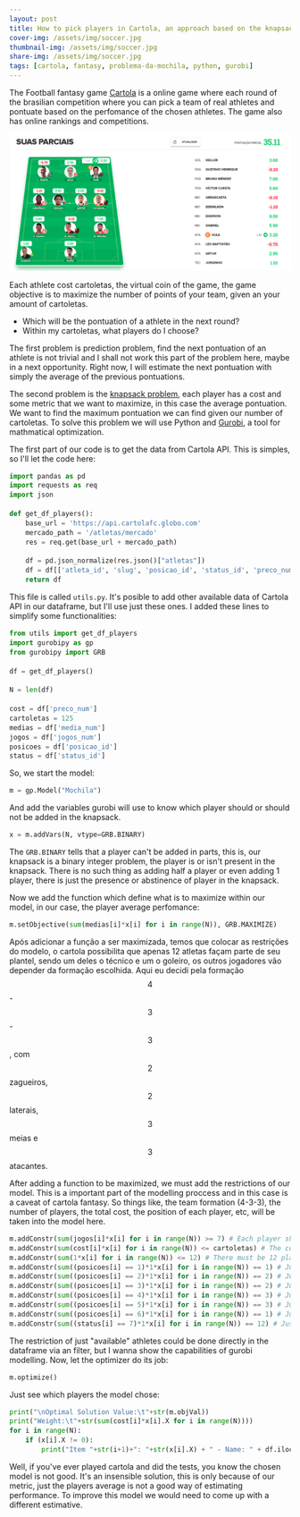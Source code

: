 ```yaml
---
layout: post
title: How to pick players in Cartola, an approach based on the knapsack problem
cover-img: /assets/img/soccer.jpg
thumbnail-img: /assets/img/soccer.jpg
share-img: /assets/img/soccer.jpg
tags: [cartola, fantasy, problema-da-mochila, python, gurobi]
---
```

The Football fantasy game [Cartola](https://cartolafc.globo.com) is a online game where each round of the brasilian competition where you can pick a team of real athletes and pontuate based on the perfomance of the chosen athletes. The game also has online rankings and competitions.  

![A cartola team](/assets/img/cartola.png "A Cartola team")

Each athlete cost cartoletas, the virtual coin of the game, the game objective is to maximize the number of points of your team, given an your amount of cartoletas.
- Which will be the pontuation of a athlete in the next round?
- Within my cartoletas, what players do I choose?


The first problem is prediction problem, find the next pontuation of an athlete is not trivial and I shall not work this part of the problem here, maybe in a next opportunity. Right now, I will estimate the next pontuation with simply the average of the previous pontuations.

The second problem is the [knapsack problem](https://en.wikipedia.org/wiki/Knapsack_problem),  each player has a cost and some metric that we want to maximize, in this case the average pontuation. We want to find the maximum pontuation we can find given our number of cartoletas. To solve this problem we will use Python and [Gurobi](https://www.gurobi.com), a tool for mathmatical optimization.

The first part of our code is to get the data from Cartola API. This is simples, so I'll let the code here:

```python
import pandas as pd
import requests as req
import json

def get_df_players():
    base_url = 'https://api.cartolafc.globo.com'
    mercado_path = '/atletas/mercado'
    res = req.get(base_url + mercado_path)

    df = pd.json_normalize(res.json()["atletas"])
    df = df[['atleta_id', 'slug', 'posicao_id', 'status_id', 'preco_num', 'media_num', 'jogos_num']]
    return df

```

This file is called `utils.py`. It's posible to add other available data of Cartola API in our dataframe, but I'll use just these ones. I added these lines to simplify some functionalities:

```python
from utils import get_df_players
import gurobipy as gp
from gurobipy import GRB

df = get_df_players()

N = len(df)

cost = df['preco_num']
cartoletas = 125
medias = df['media_num']
jogos = df['jogos_num']
posicoes = df['posicao_id']
status = df['status_id']

```

So, we start the model:

```python
m = gp.Model("Mochila")
```

And add the variables gurobi will use to know which player should or should not be added in the knapsack.

```python
x = m.addVars(N, vtype=GRB.BINARY)
```


The `GRB.BINARY` tells that a player can't be added in parts, this is, our knapsack is a binary integer problem, the player is or isn't present in the knapsack. There is no such thing as adding half a player or even adding 1 player, there is just the presence or abstinence of player in the knapsack.

Now we add the function which define what is to maximize within our model, in our case, the player average perfomance:


```python
m.setObjective(sum(medias[i]*x[i] for i in range(N)), GRB.MAXIMIZE)
```

Após adicionar a função a ser maximizada, temos que colocar as restrições do modelo, o cartola possibilita que apenas 12 atletas façam parte de seu plantel, sendo um deles o técnico e um o goleiro, os outros jogadores vão depender da formação escolhida. Aqui eu decidi pela formação $$4$$-$$3$$-$$3$$, com $$2$$ zagueiros, $$2$$ laterais, $$3$$ meias e $$3$$ atacantes.

After adding a function to be maximized, we must add the restrictions of our model. This is a important part of the modelling proccess and in this case is a caveat of cartola fantasy. So things like, the team formation (4-3-3), the number of players, the total cost, the position of each player, etc, will be taken into the model here.

```python
m.addConstr(sum(jogos[i]*x[i] for i in range(N)) >= 7) # Each player should have played at least 7 games
m.addConstr(sum(cost[i]*x[i] for i in range(N)) <= cartoletas) # The cost of the team must be smaller or equal than our number of cartoletas
m.addConstr(sum(1*x[i] for i in range(N)) <= 12) # There must be 12 players (11 players + 1 coach)
m.addConstr(sum((posicoes[i] == 1)*1*x[i] for i in range(N)) == 1) # Just 1 Goalkeeper
m.addConstr(sum((posicoes[i] == 2)*1*x[i] for i in range(N)) == 2) # Just 2 Full-backs
m.addConstr(sum((posicoes[i] == 3)*1*x[i] for i in range(N)) == 2) # Just 2 Center-backs
m.addConstr(sum((posicoes[i] == 4)*1*x[i] for i in range(N)) == 3) # Just 3 Midfielders
m.addConstr(sum((posicoes[i] == 5)*1*x[i] for i in range(N)) == 3) # Just 3 Fowards
m.addConstr(sum((posicoes[i] == 6)*1*x[i] for i in range(N)) == 1) # Just 1 Coach
m.addConstr(sum((status[i] == 7)*1*x[i] for i in range(N)) == 12) # Just players with the "available" status
```

The restriction of just "available" athletes could be done directly in the dataframe via an filter, but I wanna show the capabilities of gurobi modelling. Now, let the optimizer do its job:

```python
m.optimize()
```

Just see which players the model chose:

```python
print("\nOptimal Solution Value:\t"+str(m.objVal))
print("Weight:\t"+str(sum(cost[i]*x[i].X for i in range(N))))
for i in range(N):
    if (x[i].X != 0):
        print("Item "+str(i+1)+": "+str(x[i].X) + " - Name: " + df.iloc[i]['slug'])

```

Well, if you've ever played cartola and did the tests, you know the chosen model is not good. It's an insensible solution, this is only because of our metric, just the players average is not a good way of estimating performance. To improve this model we would need to come up with a different estimative.